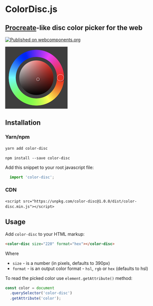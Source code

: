 # ColorDisc.js
## [Procreate](https://procreate.art/)-like disc color picker for the web

[![Published on webcomponents.org](https://img.shields.io/badge/webcomponents.org-published-blue.svg)](https://www.webcomponents.org/element/afternoon2/color-disc)

<p style="width: 240px; height: auto;">
  <img src="https://github.com/afternoon2/color-disc/blob/assets/color-disc.png?raw=true" alt="Color Disc Screen" />
</p>

## Installation

### Yarn/npm

`yarn add color-disc`

`npm install --save color-disc`

Add this snippet to your root javascript file:

```javascript
  import 'color-disc';
```

### CDN
`<script src="https://unpkg.com/color-disc@1.0.0/dist/color-disc.min.js"></script>`

## Usage

Add `color-disc` to your HTML markup:

```html
<color-disc size="220" format="hex"></color-disc>
```

Where

- `size` - is a number (in pixels, defaults to 390px)
- `format` - is an output color format - `hsl`, `rgb` or `hex` (defaults to hsl)

To read the picked color use `element.getAttribute()` method:

```javascript
const color = document
  .querySelector('color-disc')
  .getAttribute('color');
```